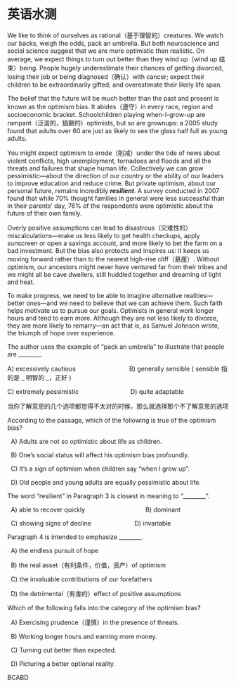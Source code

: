 # 英语水测

We like to think of ourselves as rational（基于理智的）creatures. We watch our backs, weigh the odds, pack an umbrella. But both neuroscience and social science suggest that we are more optimistic than realistic. On average, we expect things to turn out better than they wind up（wind up 结束）being. People hugely underestimate their chances of getting divorced, losing their job or being diagnosed（确认）with cancer; expect their children to be extraordinarily gifted; and overestimate their likely life span.

The belief that the future will be much better than the past and present is known as the optimism bias. It abides（遵守）in every race, region and socioeconomic bracket. Schoolchildren playing when-I-grow-up are rampant（泛滥的，猖獗的）optimists, but so are grownups: a 2005 study found that adults over 60 are just as likely to see the glass half full as young adults.

You might expect optimism to erode（削减）under the tide of news about violent conflicts, high unemployment, tornadoes and floods and all the threats and failures that shape human life. Collectively we can grow pessimistic—about the direction of our country or the ability of our leaders to improve education and reduce crime. But private optimism, about our personal future, remains incredibly **_resilient_**. A survey conducted in 2007 found that while 70% thought families in general were less successful than in their parents’ day, 76% of the respondents were optimistic about the future of their own family.

Overly positive assumptions can lead to disastrous（灾难性的）miscalculations—make us less likely to get health checkups, apply sunscreen or open a savings account, and more likely to bet the farm on a bad investment. But the bias also protects and inspires us: it keeps us moving forward rather than to the nearest high-rise cliff（悬崖）. Without optimism, our ancestors might never have ventured far from their tribes and we might all be cave dwellers, still huddled together and dreaming of light and heat.

To make progress, we need to be able to imagine alternative realities—better ones—and we need to believe that we can achieve them. Such faith helps motivate us to pursue our goals. Optimists in general work longer hours and tend to earn more. Although they are not less likely to divorce, they are more likely to remarry—an act that is, as Samuel Johnson wrote, the triumph of hope over experience.

The author uses the example of “pack an umbrella” to illustrate that people are ________.

A) excessively cautious                               B) generally sensible ( sensible 指的是 _ 明智的 _，正好 )

C) extremely pessimistic                              D) quite adaptable

当你了解意思的几个选项都觉得不太对的时候，那么就选择那个不了解意思的选项

According to the passage, which of the following is true of the optimism bias?

  A) Adults are not so optimistic about life as children.

  B) One’s social status will affect his optimism bias profoundly.

  C) It’s a sign of optimism when children say “when I grow up”.

  D) Old people and young adults are equally pessimistic about life.

The word “resilient” in Paragraph 3 is closest in meaning to “________”.

  A) able to recover quickly                                   B) dominant

  C) showing signs of decline                         D) invariable

Paragraph 4 is intended to emphasize ________.

  A) the endless pursuit of hope

  B) the real asset（有利条件，价值，资产）of optimism

  C) the invaluable contributions of our forefathers

  D) the detrimental（有害的）effect of positive assumptions

Which of the following falls into the category of the optimism bias?

  A) Exercising prudence（谨慎）in the presence of threats.

  B) Working longer hours and earning more money.

  C) Turning out better than expected.

  D) Picturing a better optional reality.

BCABD

